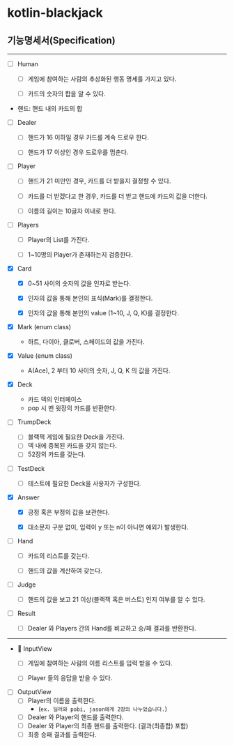 # kotlin-blackjack

## 기능명세서(Specification)


---

- [ ] Human
    - [ ] 게임에 참여하는 사람의 추상화된 행동 명세를 가지고 있다.
    - [ ] 카드의 숫자의 합을 알 수 있다.


* 핸드: 핸드 내의 카드의 합
- [ ] Dealer
    - [ ] 핸드가 16 이하일 경우 카드를 계속 드로우 한다.
    - [ ] 핸드가 17 이상인 경우 드로우를 멈춘다.


- [ ] Player
    - [ ] 핸드가 21 미만인 경우, 카드를 더 받을지 결정할 수 있다.
    - [ ] 카드를 더 받겠다고 한 경우, 카드를 더 받고 핸드에 카드의 값을 더한다.
    - [ ] 이름의 길이는 10글자 이내로 한다.


- [ ] Players
    - [ ] Player의 List를 가진다.
    - [ ] 1~10명의 Player가 존재하는지 검증한다.


- [x] Card
    - [x] 0~51 사이의 숫자의 값을 인자로 받는다.
    - [x] 인자의 값을 통해 본인의 표식(Mark)를 결정한다.
    - [x] 인자의 값을 통해 본인의 value (1~10, J, Q, K)를 결정한다.


- [x] Mark (enum class)
    - 하트, 다이아, 클로버, 스페이드의 값을 가진다.


- [x] Value (enum class)
    - A(Ace), 2 부터 10 사이의 숫자, J, Q, K 의 값을 가진다.


- [x] Deck
  - 카드 덱의 인터페이스
  - pop 시 맨 윗장의 카드를 반환한다.


- [ ] TrumpDeck
    - [ ] 블랙잭 게임에 필요한 Deck을 가진다.
    - [ ] 덱 내에 중복된 카드을 갖지 않는다.
    - [ ] 52장의 카드를 갖는다.

- [ ] TestDeck
    - [ ] 테스트에 필요한 Deck을 사용자가 구성한다.


- [x] Answer
    - [x] 긍정 혹은 부정의 값을 보관한다.
    - [x] 대소문자 구분 없이, 입력이 y 또는 n이 아니면 예외가 발생한다.


- [ ] Hand
    - [ ] 카드의 리스트를 갖는다.
    - [ ] 핸드의 값을 계산하여 갖는다.


- [ ] Judge
    - [ ] 핸드의 값을 보고 21 이상(블랙잭 혹은 버스트) 인지 여부를 알 수 있다.


- [ ] Result
    - [ ] Dealer 와 Players 간의 Hand를 비교하고 승/패 결과를 반환한다.
---
- 📝 InputView
    - [ ] 게임에 참여하는 사람의 이름 리스트를 입력 받을 수 있다.
    - [ ] Player 들의 응답을 받을 수 있다.


- [ ] OutputView
    - [ ] Player의 이름을 출력한다.
        - (`ex. 딜러와 pobi, jason에게 2장의 나누었습니다.`)
    - [ ] Dealer 와 Player의 핸드를 출력한다.
    - [ ] Dealer 와 Player의 최종 핸드를 출력한다. (결과(최종합) 포함)
    - [ ] 최종 승패 결과를 출력한다.
